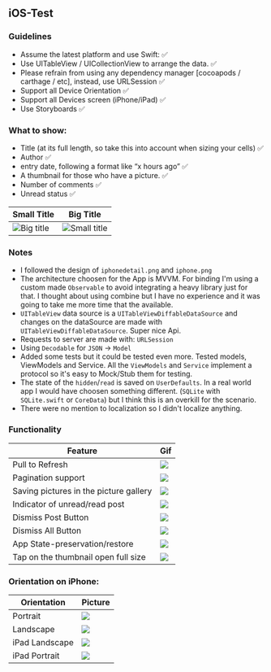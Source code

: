 ## iOS-Test

### Guidelines

- Assume the latest platform and use Swift: ✅
- Use UITableView / UICollectionView to arrange the data. ✅
- Please refrain from using any dependency manager [cocoapods / carthage / etc], instead, use URLSession ✅
- Support all Device Orientation ✅
- Support all Devices screen (iPhone/iPad) ✅
- Use Storyboards ✅

### What to show:

- Title (at its full length, so take this into account when sizing your cells) ✅
- Author ✅
- entry date, following a format like “x hours ago” ✅
- A thumbnail for those who have a picture. ✅
- Number of comments ✅
- Unread status ✅

| Small Title | Big Title |
|-------------|-----------|
|![Big title](readme-images/small-title.png)|![Small title](readme-images/big-title.png)|


### Notes

- I followed the design of `iphonedetail.png` and `iphone.png`
- The architecture choosen for the App is MVVM. For binding I'm using a custom made `Observable` to avoid integrating a heavy library just for that. I thought about using combine but I have no experience and it was going to take me more time that the available.
- `UITableView` data source is a `UITableViewDiffableDataSource` and changes on the dataSource are made with `UITableViewDiffableDataSource`. Super nice Api.
- Requests to server are made with: `URLSession`
- Using `Decodable` for `JSON` -> `Model`
- Added some tests but it could be tested even more. Tested models, ViewModels and Service. All the `ViewModels` and `Service` implement a protocol so it's easy to Mock/Stub them for testing.
- The state of the `hidden`/`read` is saved on `UserDefaults`. In a real world app I would have choosen something different. (`SQLite` with `SQLite.swift` or `CoreData`) but I think this is an overkill for the scenario.
- There were no mention to localization so I didn't localize anything.


### Functionality
	
| Feature | Gif |
|-------------|-----------|
| Pull to Refresh | ![](readme-images/pull-to-refresh.gif) |
| Pagination support | ![](readme-images/pagination-support.gif)|
| Saving pictures in the picture gallery | ![](readme-images/save-image.gif)|
| Indicator of unread/read post | ![](readme-images/unread-read.gif)|
| Dismiss Post Button | ![](readme-images/dismiss.gif) |
| Dismiss All Button | ![](readme-images/dismiss-all.gif)|
| App State-preservation/restore | ![](readme-images/state.gif)|
| Tap on the thumbnail open full size| ![](readme-images/full-size.gif)|
		

### Orientation on iPhone:

| Orientation | Picture |
|-------------|-----------|
| Portrait | ![](readme-images/portrait.png) |
| Landscape | ![](readme-images/landscape.png)|
| iPad Landscape | ![](readme-images/ipad-landscape.png)|
| iPad Portrait | ![](readme-images/ipad-portrait.png)|
